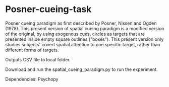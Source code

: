 # Posner-cueing-task
Posner cueing paradigm as first described by Posner, Nissen and Ogden (1978). This present version of spatial cueing paradigm is a modified version of the original, by using exogenous cues, circles as targets that are presented inside empty square outlines ("boxes"). This present version only studies subjects' covert spatial attention to one specific target, rather than different forms of targets.

Outputs CSV file to local folder.

Download and run the spatial_cueing_paradigm.py to run the experiment.

Dependencies: Psychopy
